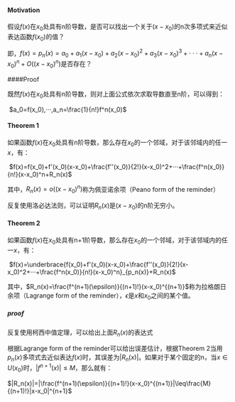 
#### Motivation

假设$f(x)$在$x_0$处具有n阶导数，是否可以找出一个关于$(x-x_0)$的n次多项式来近似表达函数$f(x_0)$的值？

即，$f(x)=p_n(x)=a_0+a_1(x-x_0)+a_2(x-x_0)^2+a_3(x-x_0)^3+···+a_n(x-x_0)^n+O((x-x_0)^n)$是否存在？

####Proof

既然$f(x)$在$x_0$处具有n阶导数，则对上面公式依次求取导数直至n阶，可以得到：

​	$a_0=f(x_0),···,a_n=\frac{1}{n!}f^n(x_0)$

#### Theorem 1

如果函数$f(x)$在$x_0$处具有n阶导数，那么存在$x_0$的一个邻域，对于该邻域内的任一$x$，有：

​	$f(x)=f(x_0)+f'(x_0)(x-x_0)+\frac{f''(x_0)}{2!}(x-x_0)^2+···+\frac{f^n(x_0)}{n!}(x-x_0)^n+R_n(x)$

其中，$R_n(x)=o((x-x_0)^n)$称为佩亚诺余项（Peano form of the reminder）



反复使用洛必达法则，可以证明$R_n(x)$是$(x-x_0)$的n阶无穷小。

#### Theorem 2

如果函数$f(x)$在$x_0$处具有n+1阶导数，那么存在$x_0$的一个邻域，对于该邻域内的任一$x$，有：

​	$f(x)=\underbrace{f(x_0)+f'(x_0)(x-x_0)+\frac{f''(x_0)}{2!}(x-x_0)^2+···+\frac{f^n(x_0)}{n!}(x-x_0)^n}_{p_n(x)}+R_n(x)$

其中，$R_n(x)=\frac{f^(n+1)(\epsilon)}{(n+1)!}(x-x_0)^{(n+1)}$称为拉格朗日余项（Lagrange form of the reminder），$\epsilon$是$x$和$x_0$之间的某个值。

##### proof

反复使用柯西中值定理，可以给出上面$R_n(x)$的表达式

根据Lagrange form of  the reminder可以给出误差估计，根据Theorem 2当用$p_n(x)$多项式去近似表达$f(x)$时，其误差为$|R_n(x)|$。如果对于某个固定的n，当$x\in U(x_0)$时，$|f^{n+1}(x)|\leq M$，那么就有：

  $|R_n(x)|=|\frac{f^(n+1)(\epsilon)}{(n+1)!}(x-x_0)^{(n+1)}|\leq\frac{M}{(n+1)!}|x-x_0|^{n+1}$















